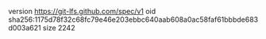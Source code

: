 version https://git-lfs.github.com/spec/v1
oid sha256:1175d78f32c68fc79e46e203ebbc640aab608a0ac58faf61bbbde683d003a621
size 2242
